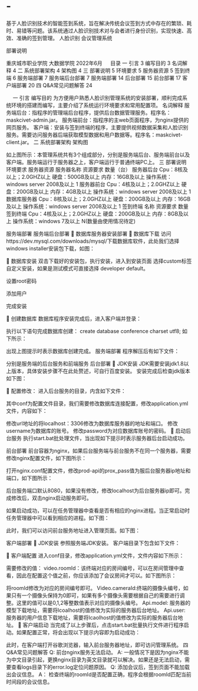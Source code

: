 # -
基于人脸识别技术的智能签到系统，旨在解决传统会议签到方式中存在的繁琐、耗时、易错等问题。该系统通过人脸识别技术对与会者进行身份识别，实现快速、高效、准确的签到管理。
人脸识别
会议管理系统


部署说明



重庆城市职业学院
大数据学院
2022年6月
 
目录
一	引言	3
编写目的	3
名词解释	4
二	系统部署架构	4
架构图	4
三	部署说明	5
环境要求	5
服务器资源	5
签到终端	6
服务端部署	7
服务端后台部署	7
服务端部署	14
后台部署	15
前台部署	17
客户端部署	20
四	Q&A常见问题解答	24

 
一	引言
编写目的
为方便用户熟悉人脸识别管理系统的安装部署，顺利完成系统环境的搭建而编写，主要介绍了系统运行环境要求和常用配置项。
名词解释
服务端后台：指程序的管理端后台程序，提供后台数据管理服务。程序名：maskcivet-admin.jar。
服务端前台：指程序的主web页面程序，为nginx提供的网页服务。
客户端：安装与签到终端的程序，主要提供视频数据采集和人脸识别服务。需要访问服务器后端获取模型数据和用户数据等。程序名：maskcivet-client.jar。
二	系统部署架构
架构图
 
如上图所示：本管理系统共有3个组成部分，分别是服务端后台、服务端前台以及客户端。服务端运行于服务器之上，客户端运行于普通终端PC上。
三	部署说明
环境要求
服务器资源
服务器名称	资源要求	数量（台）
服务器后台	Cpu：8核及以上；2.0GHZ以上
硬盘：500GB及以上
内存：16GB及以上
操作系统：windows server 2008及以上	1
服务器前台	Cpu：4核及以上；2.0GHZ以上
硬盘：200GB及以上
内存：4GB及以上
操作系统：windows server 2008及以上	1
数据库服务器	Cpu：8核及以上；2.0GHZ以上
硬盘：200GB及以上
内存：16GB及以上
操作系统：windows server 2008及以上	1
签到终端
名称	资源要求	数量
签到终端	Cpu：4核及以上；2.0GHZ以上
硬盘：200GB及以上
内存：8GB及以上
操作系统：windows 7及以上	N(数量由使用情况待定)

服务端部署
服务端后台部署
	数据库服务器安装部署
	数据库下载
访问https://dev.mysql.com/downloads/mysql/下载数据库软件，此处我们选择windows installer安装包下载，如图：
 
 
	数据库安装
双击下载好的安装包，执行安装，进入到安装页面
选择custom标签自定义安装，如果是测试模式可直接选择 developer default。
 
 
 
 
 
设置root密码
 
添加用户
 
完成安装
 
	创建数据库
数据库程序安装完成后，进入客户端并登录：
 
执行以下语句完成数据库创建：
create database conference charset utf8;
如下所示：
 
出现上图提示时表示数据库创建完成。
服务端部署
程序解压后有如下文件：
 
分别是服务端的后台服务和前端服务
后台部署
	JDK安装
JDK需要安装jdk1.8以上版本，具体安装步骤不在此处赘述，可自行百度安装。
安装完成后检查jdk版本如下图：
 
	配置修改：
进入后台服务的目录，内含如下文件：
	 
其中conf为配置文件目录，我们需要修改数据库连接配置，修改application.yml文件，内容如下：
 
修改url地址的将localhost：3306修改为数据库服务器的地址和端口。
修改username为数据库的账号。
修改password为对应数据库账号的密码。
	启动后台服务
执行start.bat批处理文件，当出现如下提示时表示服务器后台启动成功。
 
前台部署
前台容器为nginx，如果后台服务端与前台服务不在同一个服务器，需要修改nginx配置文件，如下图所示：
 
 
打开nginx.conf配置文件，修改prod-api的prox_pass值为服后台服务器ip地址和端口，如下图所示：
 
后台服务端口默认8080，如果没有修改，修改localhost为后台服务器ip即可。完成修改后，双击nginx启动服务即可。
 
如果启动成功，可以在任务管理器中查看是否有相应的nginx进程。当正常启动时任务管理器中可以看到相应的进程。如下图：
 
此时，我们可以访问前台服务地址进入管理页面。如下图：
 
客户端部署
	JDK安装
参照服务端JDK安装。
客户端目录下包含如下文件：
 
	客户端配置
进入conf目录，修改application.yml文件，文件内容如下所示：
 
需要修改的值：
video.roomId：该终端对应的房间编号，可以在房间管理中查看，因此在配置这个值之前，你应该添加了会议房间才可以。如下图所示：
 
将roomId修改为对应的房间编号即可。
Video.cameraId:终端的摄像头编号，如果只有一个摄像头保持为0即可，如果有多个摄像头需要根据自己的需要进行调整。这里的值可以是0,1,2等整数值表示对应的摄像头编号。
Api.model: 服务器的模型下载地址，需要将lcoalhost的值修改为实际的服务器后台地址。
Api.user: 服务器的用户信息下载地址，需要将lcaolhost的值修改为实际的服务器后台地址。
	客户端启动
当完成了以上步骤后，点击start.bat批量执行文件进行程序启动。如果配置正常，将会出现以下提示内容即为启动成功：
 
此时，在客户端打开谷歌浏览器，输入前台服务器地址，即可访问管理系统。
四	Q&A常见问题解答
Q: 前台nginx服务无法启动。
A: 一般情况下是因为nginx不能为中文目录引起，更换nginx目录为英文目录就可以解决。如果还是无法启动，需要查看logs目录下的error.log定位问题原因。
Q: 添加会议后，签到页面不能加载出会议信息。
A： 检查终端的roomId是否配置正确，程序会根据roomId匹配当前时间段的会议信息。

